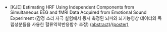 - [KJE] Estimating HRF Using Independent Components from Simultaneous EEG and fMRI Data Acquired from Emotional Sound Experiment (감정 소리 자극 실험에서 동시 측정된 뇌파와 뇌기능영상 데이터의 독립성분들을 사용한 혈류역학반응함수 추정) [(abstract)](http://bspl.korea.ac.kr/Board/Members_Only/Research_Materials/Talk_Poster/KJE/abst_BESK2021_KJE.docx)/[(poster)](http://bspl.korea.ac.kr/Board/Members_Only/Research_Materials/Talk_Poster/KJE/poster_BESK2021_kje.pptx.pdf)

